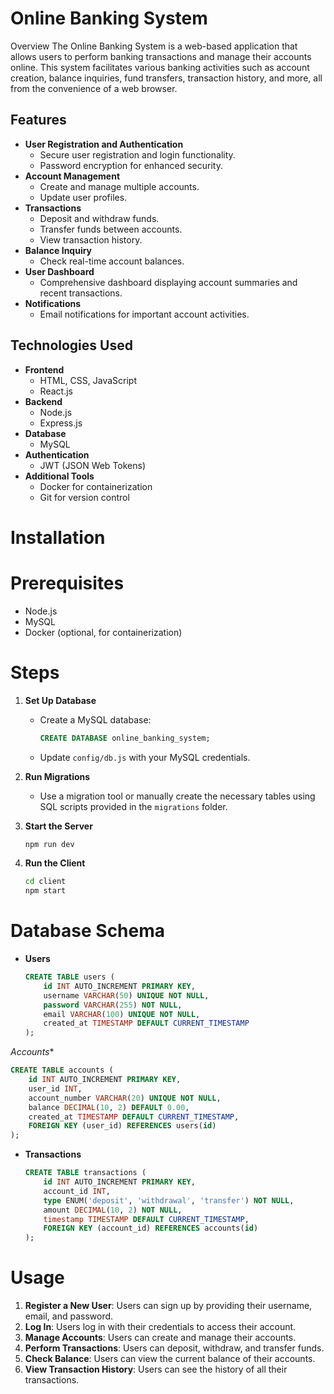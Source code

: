  

# Online Banking System

 Overview
The Online Banking System is a web-based application that allows users to perform banking transactions and manage their accounts online. This system facilitates various banking activities such as account creation, balance inquiries, fund transfers, transaction history, and more, all from the convenience of a web browser. 

## Features
- **User Registration and Authentication**
  - Secure user registration and login functionality.
  - Password encryption for enhanced security.
- **Account Management**
  - Create and manage multiple accounts.
  - Update user profiles.
- **Transactions**
  - Deposit and withdraw funds.
  - Transfer funds between accounts.
  - View transaction history.
- **Balance Inquiry**
  - Check real-time account balances.
- **User Dashboard**
  - Comprehensive dashboard displaying account summaries and recent transactions.
- **Notifications**
  - Email notifications for important account activities.

## Technologies Used
- **Frontend**
  - HTML, CSS, JavaScript
  - React.js
- **Backend**
  - Node.js
  - Express.js
- **Database**
  - MySQL
- **Authentication**
  - JWT (JSON Web Tokens)
- **Additional Tools**
  - Docker for containerization
  - Git for version control

 # Installation

# Prerequisites
- Node.js
- MySQL
- Docker (optional, for containerization)

 # Steps
 
1. **Set Up Database**
   - Create a MySQL database:
     ```sql
     CREATE DATABASE online_banking_system;
     ```
   - Update `config/db.js` with your MySQL credentials.

2. **Run Migrations**
   - Use a migration tool or manually create the necessary tables using SQL scripts provided in the `migrations` folder.

3. **Start the Server**
   ```sh
   npm run dev
   ```

4. **Run the Client**
   ```sh
   cd client
   npm start
   ```

 # Database Schema
- **Users**
  ```sql
  CREATE TABLE users (
      id INT AUTO_INCREMENT PRIMARY KEY,
      username VARCHAR(50) UNIQUE NOT NULL,
      password VARCHAR(255) NOT NULL,
      email VARCHAR(100) UNIQUE NOT NULL,
      created_at TIMESTAMP DEFAULT CURRENT_TIMESTAMP
  );
  ```

 *Accounts**
  ```sql
  CREATE TABLE accounts (
      id INT AUTO_INCREMENT PRIMARY KEY,
      user_id INT,
      account_number VARCHAR(20) UNIQUE NOT NULL,
      balance DECIMAL(10, 2) DEFAULT 0.00,
      created_at TIMESTAMP DEFAULT CURRENT_TIMESTAMP,
      FOREIGN KEY (user_id) REFERENCES users(id)
  );
  ```

- **Transactions**
  ```sql
  CREATE TABLE transactions (
      id INT AUTO_INCREMENT PRIMARY KEY,
      account_id INT,
      type ENUM('deposit', 'withdrawal', 'transfer') NOT NULL,
      amount DECIMAL(10, 2) NOT NULL,
      timestamp TIMESTAMP DEFAULT CURRENT_TIMESTAMP,
      FOREIGN KEY (account_id) REFERENCES accounts(id)
  );
  ```

# Usage
1. **Register a New User**: Users can sign up by providing their username, email, and password.
2. **Log In**: Users log in with their credentials to access their account.
3. **Manage Accounts**: Users can create and manage their accounts.
4. **Perform Transactions**: Users can deposit, withdraw, and transfer funds.
5. **Check Balance**: Users can view the current balance of their accounts.
6. **View Transaction History**: Users can see the history of all their transactions.

 
